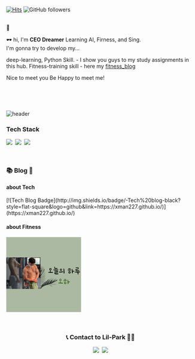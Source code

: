 
<br>

[![Hits](https://hits.seeyoufarm.com/api/count/incr/badge.svg?url=https%3A%2F%2Fgithub.com%2Fxman227&count_bg=%23CFB4E6&title_bg=%23555555&icon=&icon_color=%23E7E7E7&title=hits&edge_flat=false)](https://hits.seeyoufarm.com)
![GitHub followers](https://img.shields.io/github/followers/xman227)
<br>
<br>

👋

🕶 hi, I'm **CEO Dreamer** Learning AI, Firness, and Sing.  
I'm gonna try to develop my...  

deep-learning, Python Skill. - I show you guys to my study assignments in this hub.
Fitness-training skill - here my [fitness_blog](https://m.blog.naver.com/PostList.naver?blogId=bulkup-star_maybe)   

Nice to meet you
Be Happy to meet me!
 
<br>
<br>
<br>

![header](https://capsule-render.vercel.app/api?type=transparent&fontColor=6667AB&height=100&section=header&text=하&nbsp;성&nbsp;민&fontSize=70&animation=blinking)


<h3> Tech Stack </h3>

<p>
  <img src="https://img.shields.io/badge/Python-3766AB?style=flat-square&logo=Python&logoColor=white"/></a>&nbsp
  <img src="https://img.shields.io/badge/TensorFlow-FF6F00?style=flat-square&logo=TensorFlow&logoColor=white"/></a>&nbsp
  <img src="https://img.shields.io/badge/Keras-D00000?style=flat-square&logo=Keras&logoColor=white"/></a>&nbsp
</p>

<br>

<h3> 📚 Blog 📖 </h3>

<h4> about Tech </h4>
[![Tech Blog Badge](http://img.shields.io/badge/-Tech%20blog-black?style=flat-square&logo=github&link=https://xman227.github.io/)](https://xman227.github.io/)

<h4> about Fitness </h4>
<div>
  
 <a href="blog.naver.com/bulkup-star_maybe"><img src="./img/img1.png" width="200px" height="200px"></img></a>

  
</div>
  
<br>

<h3 align="center"> 📞 Contact to Lil-Park 🧑‍🔧 </h3>
<p align="center">
  <a href="https://velog.io/@lilpark"><img src="https://img.shields.io/badge/Blog-11B48A?style=flat-square&link=https://blog.naver.com/bulkup-star_maybe"/></a>&nbsp
  <a href="mailto:x22z@naver.com"><img src="https://img.shields.io/badge/Gmail-d14836?style=flat-square&logo=Gmail&logoColor=white&link=x22z@naver.com"/></a>
</p>

<br>
